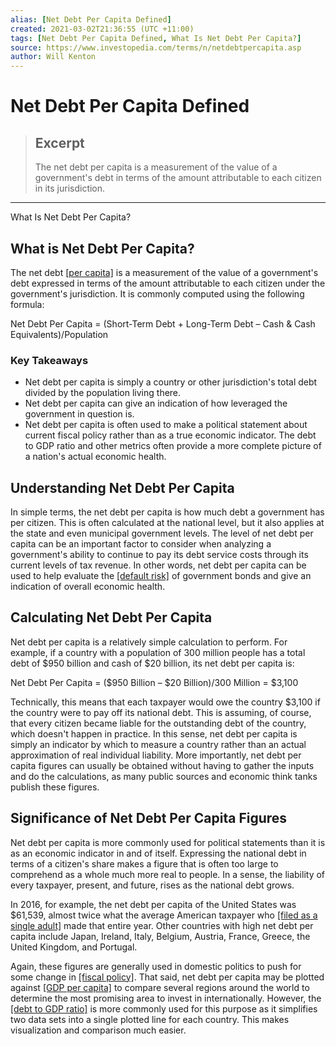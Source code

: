 ```yaml
---
alias: [Net Debt Per Capita Defined]
created: 2021-03-02T21:36:55 (UTC +11:00)
tags: [Net Debt Per Capita Defined, What Is Net Debt Per Capita?]
source: https://www.investopedia.com/terms/n/netdebtpercapita.asp
author: Will Kenton
---
```


# Net Debt Per Capita Defined

> ## Excerpt
> The net debt per capita is a measurement of the value of a government's debt in terms of the amount attributable to each citizen in its jurisdiction.

---

What Is Net Debt Per Capita?
## What is Net Debt Per Capita?

The net debt [[per capita]](https://www.investopedia.com/terms/p/percapita.asp) is a measurement of the value of a government's debt expressed in terms of the amount attributable to each citizen under the government's jurisdiction. It is commonly computed using the following formula:

Net Debt Per Capita = (Short-Term Debt + Long-Term Debt – Cash & Cash Equivalents)/Population

### Key Takeaways

-   Net debt per capita is simply a country or other jurisdiction's total debt divided by the population living there.
-   Net debt per capita can give an indication of how leveraged the government in question is.
-   Net debt per capita is often used to make a political statement about current fiscal policy rather than as a true economic indicator. The debt to GDP ratio and other metrics often provide a more complete picture of a nation's actual economic health.

## Understanding Net Debt Per Capita

In simple terms, the net debt per capita is how much debt a government has per citizen. This is often calculated at the national level, but it also applies at the state and even municipal government levels. The level of net debt per capita can be an important factor to consider when analyzing a government's ability to continue to pay its debt service costs through its current levels of tax revenue. In other words, net debt per capita can be used to help evaluate the [[default risk]](https://www.investopedia.com/terms/d/defaultrisk.asp) of government bonds and give an indication of overall economic health.

## Calculating Net Debt Per Capita

Net debt per capita is a relatively simple calculation to perform. For example, if a country with a population of 300 million people has a total debt of $950 billion and cash of $20 billion, its net debt per capita is:

Net Debt Per Capita = ($950 Billion – $20 Billion)/300 Million = $3,100

Technically, this means that each taxpayer would owe the country $3,100 if the country were to pay off its national debt. This is assuming, of course, that every citizen became liable for the outstanding debt of the country, which doesn't happen in practice. In this sense, net debt per capita is simply an indicator by which to measure a country rather than an actual approximation of real individual liability. More importantly, net debt per capita figures can usually be obtained without having to gather the inputs and do the calculations, as many public sources and economic think tanks publish these figures.

## Significance of Net Debt Per Capita Figures

Net debt per capita is more commonly used for political statements than it is as an economic indicator in and of itself. Expressing the national debt in terms of a citizen's share makes a figure that is often too large to comprehend as a whole much more real to people. In a sense, the liability of every taxpayer, present, and future, rises as the national debt grows.

In 2016, for example, the net debt per capita of the United States was $61,539, almost twice what the average American taxpayer who [[filed as a single adult]](https://www.investopedia.com/terms/s/single.asp) made that entire year. Other countries with high net debt per capita include Japan, Ireland, Italy, Belgium, Austria, France, Greece, the United Kingdom, and Portugal.

Again, these figures are generally used in domestic politics to push for some change in [[fiscal policy]](https://www.investopedia.com/terms/f/fiscalpolicy.asp). That said, net debt per capita may be plotted against [[GDP per capita]](https://www.investopedia.com/terms/p/per-capita-gdp.asp) to compare several regions around the world to determine the most promising area to invest in internationally. However, the [[debt to GDP ratio]](https://www.investopedia.com/terms/d/debtgdpratio.asp) is more commonly used for this purpose as it simplifies two data sets into a single plotted line for each country. This makes visualization and comparison much easier.

